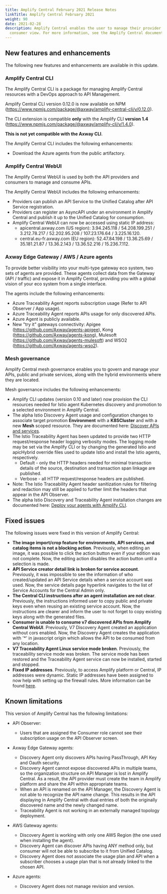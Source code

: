 ```yaml
---
title: Amplify Central February 2021 Release Notes
linkTitle: Amplify Central February 2021
weight: 90
date: 2021-02-28
description: Amplify Central enables the user to manage their provider /
  consumer view. For more information, see the Amplify Central documentation.
---
```

## New features and enhancements

The following new features and enhancements are available in this update.

### Amplify Central CLI

The Amplify Central CLI is a package for managing Amplify Central resources with a DevOps approach to API Management.

Amplify Central CLI version 0.12.0 is now available on NPM (<https://www.npmjs.com/package/@axway/amplify-central-cli/v/0.12.0>).

The CLI extension is compatible **only** with the Amplify CLI **version 1.4** (<https://www.npmjs.com/package/@axway/amplify-cli/v/1.4.0>).

**This is not yet compatible with the Axway CLI**.

The Amplify Central CLI includes the following enhancements:

* Download the Azure agents from the public artifactory.

### Amplify Central WebUI

The Amplify Central WebUI is used by both the API providers and consumers to manage and consume APIs.

The Amplify Central WebUI includes the following enhancements:  

* Providers can publish an API Service to the Unified Catalog after API Service registration.
* Providers can register an AsyncAPI under an environment in Amplify Central and publish it up to the Unified Catalog for consumption.
* Amplify Central WebUI can now be accessed using static IP address:
  * apicentral.axway.com (US region): 3.94.245.118 / 54.208.199.251 / 3.212.78.217 / 52.202.95.208 / 107.23.176.64 / 3.225.16.120.
  * central.eu-fr.axway.com (EU region): 52.47.84.198 / 13.36.25.69 / 35.181.21.87 / 13.36.2.143 / 13.36.52.216 / 15.236.7.112.

### Axway Edge Gateway / AWS / Azure agents

To provide better visibility into your multi-type gateway eco system, two sets of agents are provided. These agents collect data from the Gateway (API / traffic) and expose it in Amplify Central, providing you with a global vision of your eco system from a single interface.

The agents include the following enhancements:

* Azure Traceability Agent reports subscription usage (Refer to API Observer / App usage).
* Azure Traceability Agent reports APIs usage for only discovered APIs.
* Azure Agent is publicly available.
* New "try it" gateways connectivity: Apigee (<https://github.com/Axway/agents-apigee>), Kong (<https://github.com/Axway/agents-kong>), Mulesoft (<https://github.com/Axway/agents-mulesoft>) and WSO2 (<https://github.com/Axway/agents-wso2>).

### Mesh governance

Amplify Central mesh governance enables you to govern and manage your APIs, public and private services, along with the hybrid environments where they are located.

Mesh governance includes the following enhancements:

* Amplify CLI updates (version 0.10 and later) now provision the CLI resources needed for Istio agent Kubernetes discovery and promotion to a selected environment in Amplify Central.
* The alpha Istio Discovery Agent usage and configuration changes to associate target promotion **Environment** with a **K8SCluster** and with a new **Mesh** scoped resource. They are documented here: [Discover APIs and services](/docs/connect_manage_environ/mesh_management/discover-apis-and-services/).
* The Istio Traceability Agent has been updated to provide two HTTP request/response header logging verbosity modes. The logging mode may be set via the Amplify CLI or by changing the generated Istio and apicHybrid override files used to update Istio and install the Istio agents, respectively.
  * Default - only the HTTP headers needed for minimal transaction details of the source, destination and transaction span linkage are published.
  * Verbose - all HTTP request/response headers are published.
* Note: The Istio Traceability Agent header sanitization rules for filtering and redaction may still be applied to further limit the headers that appear in the API Observer.
* The alpha Istio Discovery and Traceability Agent installation changes are documented here: [Deploy your agents with Amplify CLI](/docs/connect_manage_environ/mesh_management/deploy-your-agents-with-the-axway-cli/).

## Fixed issues

The following issues were fixed in this version of Amplify Central:

* **The image import/crop feature for environments, API services, and catalog items is not a blocking action**. Previously, when editing an image, it was possible to click the action button even if your edition was not complete. Now, the editing action disables the action button until a selection is made.
* **API Service creator detail link is broken for service account**. Previously, it was impossible to see the information of who created/updated an API Service details when a service account was used. Now, the service details page hyperlink navigates to the list of Service Accounts for the Central Admin only.
* **The Central CLI instructions after an agent installation are not clear**. Previously, the instructions informed user to copy public and private keys even when reusing an existing service account. Now, the instructions are clearer and inform the user to not forget to copy existing keys along with the generated files.
* **Consumer is unable to consume v7 discovered APIs from Amplify Central WebUI**. Previously, V7 Discovery Agent created an application without cors enabled. Now, the Discovery Agent creates the application with '*' in javascript origin which allows the API to be consumed from any location.
* **V7 Traceability Agent Linux service mode broken**. Previously, the traceability service mode was broken. The service mode has been restored and the Traceability Agent service can now be installed, started and stopped.
* **Fixed IP addresses**. Previously, to access Amplify platform or Central, IP addresses were dynamic. Static IP addresses have been assigned to now help with setting up the firewall rules. More information can be found [here](/docs/connect-api-manager/network-traffic-apimanager/index.html#communication-ports).

## Known limitations

This version of Amplify Central has the following limitations:

* API Observer:

  * Users that are assigned the Consumer role cannot see their subscription usage on the API Observer screen.  

* Axway Edge Gateway agents:

  * Discovery Agent only discovers APIs having PassThrough, API Key and Oauth security.
  * Discovery Agent cannot expose discovered APIs in multiple teams, so the organization structure on API Manager is lost in Amplify Central. As a result, the API provider must create the team in Amplify platform and share the API within appropriate teams.
  * When an API is renamed on the API Manager, the Discovery Agent is not able to recognize the API name change. This results in the API displaying in Amplify Central with dual entries of both the originally discovered name and the newly changed name.
  * Traceability Agent is not working in an externally managed topology deployment.

* AWS Gateway agents:

  * Discovery Agent is working with only one AWS Region (the one used when installing the agent).
  * Discovery Agent can discover APIs having ANY method only, but consumer will not be able to subscribe to it from Unified Catalog.
  * Discovery Agent does not associate the usage plan and API when a subscriber chooses a usage plan that is not already linked to the chosen API.

* Azure agents:

  * Discovery Agent does not manage revision and version.
